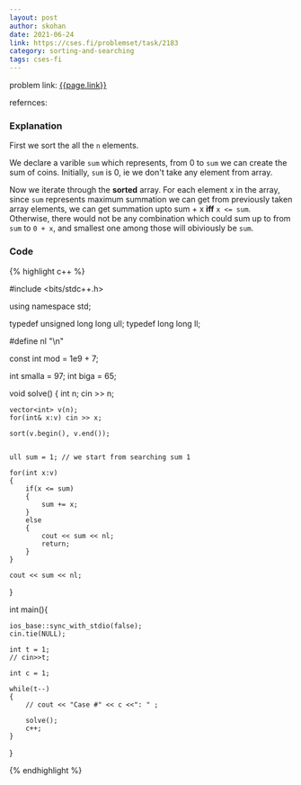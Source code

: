 ```yaml
---
layout: post
author: skohan
date: 2021-06-24
link: https://cses.fi/problemset/task/2183
category: sorting-and-searching
tags: cses-fi 
---
```


problem link: [{{page.link}}]({{page.link}})

refernces: 


### Explanation

First we sort the all the `n` elements.

We declare a varible `sum` which represents, from 0 to `sum` we can create the sum of coins. 
Initially, `sum` is 0, ie we don't take any element from array.

Now we iterate through the **sorted** array. For each element x in the array, since `sum` represents maximum summation we can get from previously taken array elements, we can get summation upto sum + x **iff** `x <= sum`. Otherwise, there would not be any combination which could sum up to from `sum` to `0 + x`, and smallest one among those will obiviously be `sum`.



### Code


{% highlight c++ %}

#include <bits/stdc++.h>
 
using namespace std;
 
typedef unsigned long long ull;
typedef long long ll;

#define nl "\n"

const int mod = 1e9 + 7;

int smalla = 97;
int biga = 65;


void solve()
{
	int n; cin >> n;

	vector<int> v(n);
	for(int& x:v) cin >> x;

	sort(v.begin(), v.end());


	ull sum = 1; // we start from searching sum 1

	for(int x:v)
	{
		if(x <= sum)
		{
			sum += x;
		}
		else
		{
			cout << sum << nl;
			return;
		}
	}

	cout << sum << nl;

}
   
   
int main(){
 
    ios_base::sync_with_stdio(false);
    cin.tie(NULL);

    int t = 1;
    // cin>>t;

    int c = 1;

    while(t--)
    {
        // cout << "Case #" << c <<": " ;

        solve();
        c++;
    }
}

{% endhighlight %}